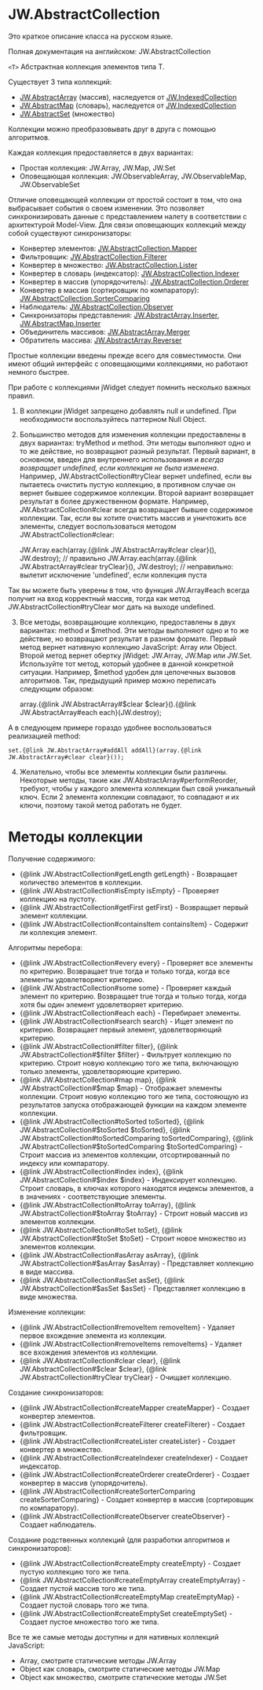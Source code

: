 ﻿# JW.AbstractCollection

Это краткое описание класса на русском языке.

Полная документация на английском: JW.AbstractCollection

`<T>` Абстрактная коллекция элементов типа T.

Существует 3 типа коллекций:

- [JW.AbstractArray](#!/guide/rujwabstractarray) (массив), наследуется от [JW.IndexedCollection](#!/guide/rujwindexedcollection)
- [JW.AbstractMap](#!/guide/rujwabstractmap) (словарь), наследуется от [JW.IndexedCollection](#!/guide/rujwindexedcollection)
- [JW.AbstractSet](#!/guide/rujwabstractset) (множество)

Коллекции можно преобразовывать друг в друга с помощью алгоритмов.

Каждая коллекция предоставляется в двух вариантах:

- Простая коллекция: JW.Array, JW.Map, JW.Set
- Оповещающая коллекция: JW.ObservableArray, JW.ObservableMap, JW.ObservableSet

Отличие оповещающей коллекции от простой состоит в том, что она выбрасывает события о своем изменении. Это позволяет
синхронизировать данные с представлением налету в соответствии с архитектурой Model-View. Для связи оповещающих
коллекций между собой существуют синхронизаторы:

- Конвертер элементов: [JW.AbstractCollection.Mapper](#!/guide/rujwabstractcollectionmapper)
- Фильтровщик: [JW.AbstractCollection.Filterer](#!/guide/rujwabstractcollectionfilterer)
- Конвертер в множество: [JW.AbstractCollection.Lister](#!/guide/rujwabstractcollectionlister)
- Конвертер в словарь (индексатор): [JW.AbstractCollection.Indexer](#!/guide/rujwabstractcollectionindexer)
- Конвертер в массив (упорядочитель): [JW.AbstractCollection.Orderer](#!/guide/rujwabstractcollectionorderer)
- Конвертер в массив (сортировщик по компаратору): [JW.AbstractCollection.SorterComparing](#!/guide/rujwabstractcollectionsortercomparing)
- Наблюдатель: [JW.AbstractCollection.Observer](#!/guide/rujwabstractcollectionobserver)
- Синхронизаторы представления: [JW.AbstractArray.Inserter](#!/guide/rujwabstractarrayinserter), [JW.AbstractMap.Inserter](#!/guide/rujwabstractmapinserter)
- Объединитель массивов: [JW.AbstractArray.Merger](#!/guide/rujwabstractarraymerger)
- Обратитель массива: [JW.AbstractArray.Reverser](#!/guide/rujwabstractarrayreverser)

Простые коллекции введены прежде всего для совместимости. Они имеют общий интерфейс с оповещающими коллекциями,
но работают немного быстрее.

При работе с коллекциями jWidget следует помнить несколько важных правил.

1) В коллекции jWidget запрещено добавлять null и undefined. При необходимости воспользуйтесь паттерном Null Object.

2) Большинство методов для изменения коллекции предоставлены в двух вариантах: tryMethod и method. Эти методы
выполняют одно и то же действие, но возвращают разный результат. Первый вариант, в основном, введен для внутреннего
использования и <em>всегда возвращает undefined, если коллекция не была изменена</em>. Например, JW.AbstractCollection#tryClear вернет
undefined, если вы пытаетесь очистить пустую коллекцию, в противном случае он вернет бывшее содержимое коллекции.
Второй вариант возвращает результат в более дружественном формате. Например, JW.AbstractCollection#clear всегда возвращает бывшее
содержимое коллекции. Так, если вы хотите очистить массив и уничтожить все элементы, следует воспользоваться
методом JW.AbstractCollection#clear:

    JW.Array.each(array.{@link JW.AbstractArray#clear clear}(), JW.destroy); // правильно
    JW.Array.each(array.{@link JW.AbstractArray#clear tryClear}(), JW.destroy); // неправильно: вылетит исключение 'undefined', если коллекция пуста

Так вы можете быть уверены в том, что функция JW.Array#each всегда получит на вход корректный массив, тогда как
метод JW.AbstractCollection#tryClear мог дать на выходе undefined.

3) Все методы, возвращающие коллекцию, предоставлены в двух вариантах: method и $method. Эти методы выполняют одно и
то же действие, но возвращают результат в разном формате. Первый метод вернет нативную коллекцию JavaScript: Array
или Object. Второй метод вернет обертку jWidget: JW.Array, JW.Map или JW.Set. Используйте тот метод, который
удобнее в данной конкретной ситуации. Например, $method удобен для цепочечных вызовов алгоритмов. Так, предыдущий
пример можно переписать следующим образом:

    array.{@link JW.AbstractArray#$clear $clear}().{@link JW.AbstractArray#each each}(JW.destroy);

А в следующем примере гораздо удобнее воспользоваться реализацией method:

    set.{@link JW.AbstractArray#addAll addAll}(array.{@link JW.AbstractArray#clear clear}());

4) Желательно, чтобы все элементы коллекции были различны. Некоторые методы, такие как
JW.AbstractArray#performReorder, требуют, чтобы у каждого элемента коллекции был свой уникальный ключ. Если 2
элемента коллекции совпадают, то совпадают и их ключи, поэтому такой метод работать не будет.

# Методы коллекции

Получение содержимого:

- {@link JW.AbstractCollection#getLength getLength} - Возвращает количество элементов в коллекции.
- {@link JW.AbstractCollection#isEmpty isEmpty} - Проверяет коллекцию на пустоту.
- {@link JW.AbstractCollection#getFirst getFirst} - Возвращает первый элемент коллекции.
- {@link JW.AbstractCollection#containsItem containsItem} - Содержит ли коллекция элемент.

Алгоритмы перебора:

- {@link JW.AbstractCollection#every every} - Проверяет все элементы по критерию.
Возвращает true тогда и только тогда, когда все элементы удовлетворяют критерию.
- {@link JW.AbstractCollection#some some} - Проверяет каждый элемент по критерию.
Возвращает true тогда и только тогда, когда хотя бы один элемент удовлетворяет критерию.
- {@link JW.AbstractCollection#each each} - Перебирает элементы.
- {@link JW.AbstractCollection#search search} - Ищет элемент по критерию.
Возвращает первый элемент, удовлетворяющий критерию.
- {@link JW.AbstractCollection#filter filter}, {@link JW.AbstractCollection#$filter $filter} - Фильтрует коллекцию по критерию.
Строит новую коллекцию того же типа, включающую только элементы, удовлетворяющие критерию.
- {@link JW.AbstractCollection#map map}, {@link JW.AbstractCollection#$map $map} - Отображает элементы коллекции.
Строит новую коллекцию того же типа, состояющую из результатов запуска отображающей функции на каждом элементе
коллекции.
- {@link JW.AbstractCollection#toSorted toSorted}, {@link JW.AbstractCollection#$toSorted $toSorted}, {@link JW.AbstractCollection#toSortedComparing toSortedComparing}, {@link JW.AbstractCollection#$toSortedComparing $toSortedComparing} -
Строит массив из элементов коллекции, отсортированный по индексу
или компаратору.
- {@link JW.AbstractCollection#index index}, {@link JW.AbstractCollection#$index $index} - Индексирует коллекцию.
Строит словарь, в ключах которого находятся индексы элементов, а в значениях - соответствующие элементы.
- {@link JW.AbstractCollection#toArray toArray}, {@link JW.AbstractCollection#$toArray $toArray} - Строит новый массив из элементов коллекции.
- {@link JW.AbstractCollection#toSet toSet}, {@link JW.AbstractCollection#$toSet $toSet} - Строит новое множество из элементов коллекции.
- {@link JW.AbstractCollection#asArray asArray}, {@link JW.AbstractCollection#$asArray $asArray} - Представляет коллекцию в виде массива.
- {@link JW.AbstractCollection#asSet asSet}, {@link JW.AbstractCollection#$asSet $asSet} - Представляет коллекцию в виде множества.

Изменение коллекции:

- {@link JW.AbstractCollection#removeItem removeItem} - Удаляет первое вхождение элемента из коллекции.
- {@link JW.AbstractCollection#removeItems removeItems} - Удаляет все вхождения элементов из коллекции.
- {@link JW.AbstractCollection#clear clear}, {@link JW.AbstractCollection#$clear $clear}, {@link JW.AbstractCollection#tryClear tryClear} - Очищает коллекцию.

Создание синхронизаторов:

- {@link JW.AbstractCollection#createMapper createMapper} - Создает конвертер элементов.
- {@link JW.AbstractCollection#createFilterer createFilterer} - Создает фильтровщик.
- {@link JW.AbstractCollection#createLister createLister} - Создает конвертер в множество.
- {@link JW.AbstractCollection#createIndexer createIndexer} - Создает индексатор.
- {@link JW.AbstractCollection#createOrderer createOrderer} - Создает конвертер в массив (упорядочитель).
- {@link JW.AbstractCollection#createSorterComparing createSorterComparing} - Создает конвертер в массив (сортировщик по компаратору).
- {@link JW.AbstractCollection#createObserver createObserver} - Создает наблюдатель.

Создание родственных коллекций (для разработки алгоритмов и синхронизаторов):

- {@link JW.AbstractCollection#createEmpty createEmpty} - Создает пустую коллекцию того же типа.
- {@link JW.AbstractCollection#createEmptyArray createEmptyArray} - Создает пустой массив того же типа.
- {@link JW.AbstractCollection#createEmptyMap createEmptyMap} - Создает пустой словарь того же типа.
- {@link JW.AbstractCollection#createEmptySet createEmptySet} - Создает пустое множество того же типа.

Все те же самые методы доступны и для нативных коллекций JavaScript:

- Array, смотрите статические методы JW.Array
- Object как словарь, смотрите статические методы JW.Map
- Object как множество, смотрите статические методы JW.Set
